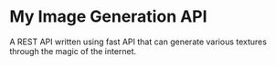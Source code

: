 # My Image Generation API

A REST API written using fast API that can generate various textures through the magic of the internet.
